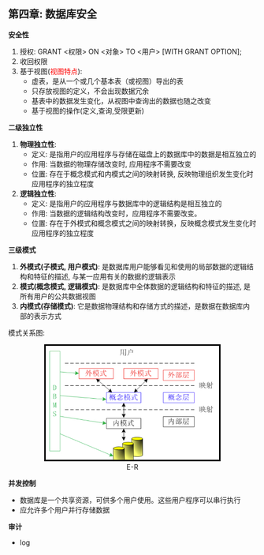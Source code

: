 ## 第四章: 数据库安全

**安全性**
1. 授权: GRANT <权限> ON <对象> TO <用户> [WITH GRANT OPTION];
2. 收回权限
3. 基于视图(<font color=red>视图特点</font>):
    - 虚表，是从一个或几个基本表（或视图）导出的表
    - 只存放视图的定义，不会出现数据冗余
    - 基表中的数据发生变化，从视图中查询出的数据也随之改变
    - 基于视图的操作(定义,查询,受限更新)

**二级独立性**
1. **物理独立性**: 
    - 定义: 是指用户的应用程序与存储在磁盘上的数据库中的数据是相互独立的
    - 作用: 当数据的物理存储改变时, 应用程序不需要改变
    - 位置: 存在于概念模式和内模式之间的映射转换, 反映物理组织发生变化时应用程序的独立程度
2. **逻辑独立性**: 
    - 定义: 是指用户的应用程序与数据库中的逻辑结构是相互独立的
    - 作用: 当数据的逻辑结构改变时，应用程序不需要改变。
    - 位置: 存在于外模式和概念模式之间的映射转换，反映概念模式发生变化时应用程序的独立程度


**三级模式**
1. **外模式(子模式, 用户模式)**: 是数据库用户能够看见和使用的局部数据的逻辑结构和特征的描述, 与某一应用有关的数据的逻辑表示
2. **模式(概念模式, 逻辑模式)**: 是数据库中全体数据的逻辑结构和特征的描述, 是所有用户的公共数据视图
3. **内模式(存储模式)**: 它是数据物理结构和存储方式的描述，是数据在数据库内部的表示方式

模式关系图:
<div align=center> 
<img src="./imgs/三级模式.png" 
style="border:3px solid black"
width = 70%/>
<figcaption>E-R</figcaption>
</div>

**并发控制**
- 数据库是一个共享资源，可供多个用户使用。这些用户程序可以串行执行
- 应允许多个用户并行存储数据

**审计**
- log